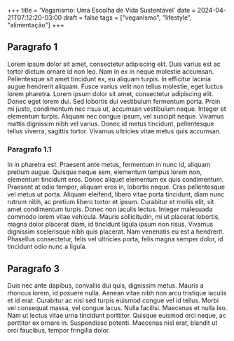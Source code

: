 +++
title = 'Veganismo: Uma Escolha de Vida Sustentável'
date = 2024-04-21T07:12:20-03:00
draft = false
tags = ["veganismo", "lifestyle", "alimentação"]
+++

## Paragrafo 1

Lorem ipsum dolor sit amet, consectetur adipiscing elit. Duis varius est ac tortor dictum ornare id non leo. Nam in ex in neque molestie accumsan. Pellentesque sit amet tincidunt ex, eu aliquam turpis. In efficitur lacinia augue hendrerit aliquam. Fusce varius velit non tellus molestie, eget luctus lorem pharetra. Lorem ipsum dolor sit amet, consectetur adipiscing elit. Donec eget lorem dui. Sed lobortis dui vestibulum fermentum porta. Proin mi justo, condimentum nec risus ut, accumsan vestibulum neque. Integer et elementum turpis. Aliquam nec congue ipsum, vel suscipit neque. Vivamus mattis dignissim nibh vel varius. Donec id metus tincidunt, pellentesque tellus viverra, sagittis tortor. Vivamus ultricies vitae metus quis accumsan.

### Paragrafo 1.1

In in pharetra est. Praesent ante metus, fermentum in nunc id, aliquam pretium augue. Quisque neque sem, elementum tempus lorem non, elementum tincidunt eros. Donec aliquet elementum ex quis condimentum. Praesent at odio tempor, aliquam eros in, lobortis neque. Cras pellentesque vel metus ut porta. Aliquam eleifend, libero vitae porta tincidunt, diam nunc rutrum nibh, ac pretium libero tortor et ipsum. Curabitur et mollis elit, sit amet condimentum turpis. Donec non iaculis lectus. Integer malesuada commodo lorem vitae vehicula. Mauris sollicitudin, mi ut placerat lobortis, magna dolor placerat diam, id tincidunt ligula ipsum non risus. Vivamus dignissim scelerisque nibh quis placerat. Nam venenatis eu est a hendrerit. Phasellus consectetur, felis vel ultricies porta, felis magna semper dolor, id tincidunt odio nunc a ligula.

## Paragrafo 3

Duis nec ante dapibus, convallis dui quis, dignissim metus. Mauris a rhoncus lorem, id posuere nulla. Aenean vitae nibh non arcu tristique iaculis et id erat. Curabitur ac nisl sed turpis euismod congue vel id tellus. Morbi vel consequat massa, vel congue lacus. Nulla facilisi. Maecenas et nulla leo. Nam ut lectus vitae urna tincidunt porttitor. Quisque euismod orci neque, ac porttitor ex ornare in. Suspendisse potenti. Maecenas nisl erat, blandit ut orci faucibus, tempor fringilla dolor.
